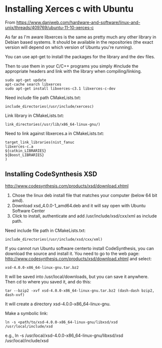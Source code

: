 

 

# Installing Xerces c with Ubuntu

From https://www.daniweb.com/hardware-and-software/linux-and-unix/threads/409769/ubuntu-11-10-xerces-c

As far as I'm aware libxerces is the same as pretty much any other library in Debian based systems. It should be available in the repositories (the exact version will depend on which version of Ubuntu you're running).
 
You can use apt-get to install the packages for the library and the dev files.

Then to use them in your C/C++ programs you simply #include the appropriate headers and link with the library when compiling/linking.
 
    sudo apt-get update
    apt-cache search libxerces
    sudo apt-get install libxerces-c3.1 libxerces-c-dev
 
Need include file path CMakeLists.txt:

    include_directories(/usr/include/xercesc)
 
Link library in  CMakeLists.txt:

    link_directories(/usr/lib/x86_64-linux-gnu/)
 
Need to link against libxerces.a in CMakeLists.txt:

    target_link_libraries(nist_fanuc 
    libxerces-c.a  
    ${catkin_LIBRARIES}
    ${Boost_LIBRARIES}
    )
 
 
 
## Installing CodeSynthesis XSD

http://www.codesynthesis.com/products/xsd/download.xhtml

1. Chose the linux deb install file that matches your computer (below 64 bit amd).
2. Download xsd_4.0.0-1_amd64.deb and it will say open with Ubuntu Software Center
3. Click to install, authenticate and add /usr/include/xsd/cxx/xml as include path.
 
Need include file path in CMakeLists.txt:

    include_directories(/usr/include/xsd/cxx/xml)

If you  cannot run Ubuntu software centerto install CodeSynthesis, you can download the source and install it.
You need to go to the web page: http://www.codesynthesis.com/products/xsd/download.xhtml and select:

    xsd-4.0.0-x86_64-linux-gnu.tar.bz2
 
It  will be saved into /usr/local/downloads, but you can save it anywhere. Then cd to where you saved it, and do this:
 
    tar --bzip2 -xvf xsd-4.0.0-x86_64-linux-gnu.tar.bz2 (dash-dash bzip2, dash-xvf)
 
It will create a directory xsd-4.0.0-x86_64-linux-gnu.
 
Make a symbolic link:
 
    ln -s <path/to/xsd-4.0.0-x86_64-linux-gnu/libxsd/xsd /usr/local/include/xsd

e.g., 
	ln -s /usr/local/xsd-4.0.0-x86_64-linux-gnu/libxsd/xsd /usr/local/include/xsd








